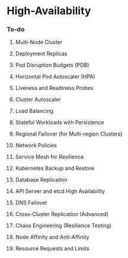 # High-Availability

### To-do

1. Multi-Node Cluster

2. Deployment Replicas

3. Pod Disruption Budgets (PDB)

4. Horizontal Pod Autoscaler (HPA)

5. Liveness and Readiness Probes

6. Cluster Autoscaler

7. Load Balancing

8. Stateful Workloads with Persistence

9. Regional Failover (for Multi-region Clusters)

10. Network Policies

11. Service Mesh for Resilience

12. Kubernetes Backup and Restore

13. Database Replication

14. API Server and etcd High Availability

15. DNS Failover

16. Cross-Cluster Replication (Advanced)

17. Chaos Engineering (Resilience Testing)

18. Node Affinity and Anti-Affinity

19. Resource Requests and Limits

